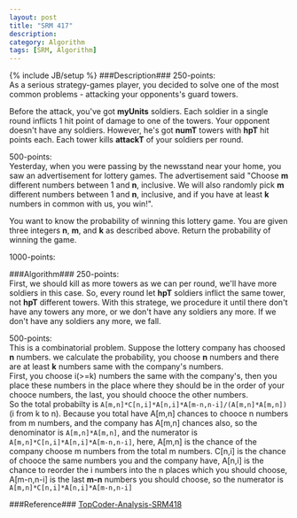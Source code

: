 ```yaml
---
layout: post
title: "SRM 417"
description:
category: Algorithm
tags: [SRM, Algorithm]
---
```

{% include JB/setup %}
###Description###
250-points:   
As a serious strategy-games player, you decided to solve one of the most common problems - attacking your opponents's guard towers.

Before the attack, you've got **myUnits** soldiers. Each soldier in a single round inflicts 1 hit point of damage to one of the towers. Your opponent doesn't have any soldiers. However, he's got **numT** towers with **hpT** hit points each. Each tower kills **attackT** of your soldiers per round.

500-points:  
Yesterday, when you were passing by the newsstand near your home, you saw an advertisement for lottery games. The advertisement said "Choose **m** different numbers between 1 and **n**, inclusive. We will also randomly pick **m** different numbers between 1 and **n**, inclusive, and if you have at least **k** numbers in common with us, you win!".

You want to know the probability of winning this lottery game. You are given three integers **n**, **m**, and **k** as described above. Return the probability of winning the game.

1000-points:

###Algorithm###
250-points:    
First, we should kill as more towers as we can per round, we'll have more soldiers in this case. So, every round let **hpT** soldiers inflict the same tower, not **hpT** different towers. With this stratege, we procedure it until there don't have any towers any more, or we don't have any soldiers any more. If we don't have any soldiers any more, we fall.

500-points:   
This is a combinatorial problem. Suppose the lottery company has choosed **n** numbers. we calculate the probability, you choose **n** numbers and there are at least **k** numbers same with the company's numbers.   
First, you choose i(>=k) numbers the same with the company's, then you place these numbers in the place where they should be in the order of your chooce numbers, the last, you should chooce the other numbers.   
So the total probabilty is `A[m,n]*C[n,i]*A[n,i]*A[m-n,n-i]/(A[m,n]*A[m,n])`(i from k to n). Because you total have A[m,n] chances to chooce n numbers from m numbers, and the company has A[m,n] chances also, so the denominator is `A[m,n]*A[m,n]`, and the numerator is `A[m,n]*C[n,i]*A[n,i]*A[m-n,n-i]`, here, A[m,n] is the chance of the company choose m numbers from the total m numbers. C[n,i] is the chance of chooce the same numbers you and the company have, A[n,i] is the chance to reorder the i numbers into the n places which you should choose, A[m-n,n-i] is the last **m-n** numbers you should choose, so the numerator is `A[m,n]*C[n,i]*A[n,i]*A[m-n,n-i]`

###Reference###
[TopCoder-Analysis-SRM418](http://community.topcoder.com/tc?module=Static&d1=match_editorials&d2=srm418)